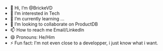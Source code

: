 - 👋 Hi, I’m @BrickeVD
- 👀 I’m interested in Tech
- 🌱 I’m currently learning ...
- 💞️ I’m looking to collaborate on ProductDB
- 📫 How to reach me Email/LinkedIn
- 😄 Pronouns: He/Him
- ⚡ Fun fact: I'm not even close to a developper, i just know what i want.

<!---
BrickeVD/BrickeVD is a ✨ special ✨ repository because its `README.md` (this file) appears on your GitHub profile.
You can click the Preview link to take a look at your changes.
--->

